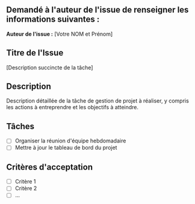 ## Demandé à l'auteur de l'issue de renseigner les informations suivantes :
**Auteur de l'issue :** [Votre NOM et Prénom]

## Titre de l'Issue 
[Description succincte de la tâche]

## Description 
Description détaillée de la tâche de gestion de projet à réaliser, y compris les actions à entreprendre et les objectifs à atteindre.

## Tâches 
- [ ] Organiser la réunion d'équipe hebdomadaire
- [ ] Mettre à jour le tableau de bord du projet

## Critères d'acceptation 
- [ ] Critère 1
- [ ] Critère 2
- [ ] ...
